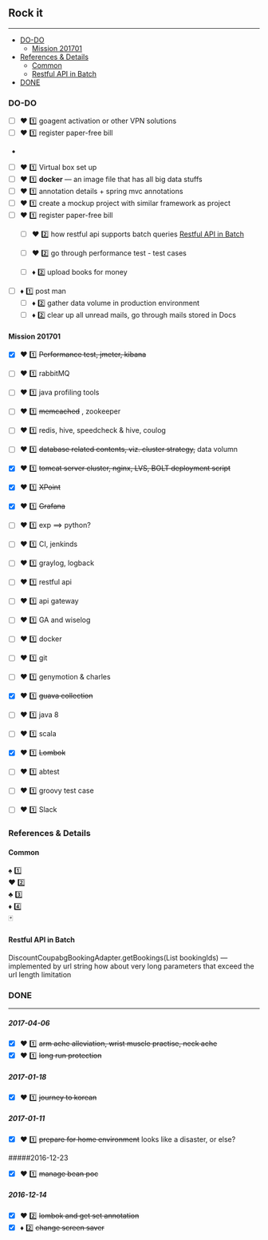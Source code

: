 ## Rock it
___

* [DO-DO](#do-do)
    - [Mission 201701](#mission-201701)
* [References & Details](#references--details)
    - [Common](#common)
    - [Restful API in Batch](#restful-api-in-batch)
* [DONE](#done)

### DO-DO

- [ ] :hearts: :one: goagent activation or other VPN solutions
- [ ] :hearts: :one: register paper-free bill
-
- [ ] :hearts: :one: Virtual box set up
- [ ] :hearts: :one: __docker__  — an image file that has all big data stuffs
- [ ] :hearts: :one: annotation details + spring mvc annotations
- [ ] :hearts: :one: create a mockup project with similar framework as project
- [ ] :hearts: :one: register paper-free bill
    - [ ] :hearts: :two: how restful api supports batch queries [Restful API in Batch](#restful-api-in-batch)
    - [ ] :hearts: :two: go through performance test - test cases    

    - [ ] :diamonds: :two: upload books for money
- [ ] :diamonds: :one: post man
    - [ ] :diamonds: :two: gather data volume in production environment
    - [ ] :diamonds: :two: clear up all unread mails, go through mails stored in Docs 

#### Mission 201701
- [x] :hearts: :one: ~~Performance test, jmeter,  kibana~~
- [ ] :hearts: :one: rabbitMQ
- [ ] :hearts: :one: java profiling tools
- [ ] :hearts: :one: ~~memcached~~ , zookeeper
- [ ] :hearts: :one: redis, hive, speedcheck & hive, coulog
- [ ] :hearts: :one: ~~database related contents, viz. cluster strategy,~~ data volumn
- [x] :hearts: :one: ~~tomcat server cluster, nginx, LVS, BOLT deployment script~~
- [x] :hearts: :one: ~~XPoint~~ 
- [x] :hearts: :one: ~~Grafana~~  
- [ ] :hearts: :one: exp  ==> python?
- [ ] :hearts: :one: CI, jenkinds 
- [ ] :hearts: :one: graylog, logback
- [ ] :hearts: :one: restful api
- [ ] :hearts: :one: api gateway
- [ ] :hearts: :one: GA and wiselog
- [ ] :hearts: :one: docker
- [ ] :hearts: :one: git
- [ ] :hearts: :one: genymotion & charles
- [x] :hearts: :one: ~~guava collection~~
- [ ] :hearts: :one: java 8
- [ ] :hearts: :one: scala
- [x] :hearts: :one: ~~Lombok~~
- [ ] :hearts: :one: abtest
- [ ] :hearts: :one: groovy test case
- [ ] :hearts: :one: Slack
  

### References & Details

#### Common
:spades: :one:  
:hearts: :two:  
:clubs: :three:  
:diamonds: :four:  
:black_joker:  

#### Restful API in Batch
DiscountCoupabgBookingAdapter.getBookings(List<Long> bookingIds)    —  implemented by url string
    how about very long parameters that exceed the url length limitation


### DONE
___

##### 2017-04-06
- [x] :hearts: :one: ~~arm ache alleviation, wrist muscle practise, neck ache~~
- [x] :hearts: :one: ~~long run protection~~

##### 2017-01-18
- [x] :hearts: :one: ~~journey to korean~~


##### 2017-01-11
- [x] :hearts: :one: ~~prepare for home environment~~  looks like a disaster, or else?

#####2016-12-23
- [x] :hearts: :one: ~~manage bean poc~~

##### 2016-12-14
- [x] :hearts: :two: ~~lombok and get set annotation~~
- [x] :diamonds: :two: ~~change screen saver~~
